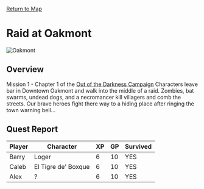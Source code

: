 [Return to Map](https://barry4356.pythonanywhere.com/aof_interactive_map?showQuests=on)

# Raid at Oakmont
![Oakmont](../static/images/DowntownOakmont1.jpg "Oakmont")

## Overview
Mission 1 - Chapter 1 of the [Out of the Darkness Campaign](OutofDarkness.md)
Characters leave bar in Downtown Oakmont and walk into the middle of a raid. Zombies, bat swarms, undead dogs, and a necromancer kill villagers and comb the streets. Our brave heroes fight there way to a hiding place after ringing the town warning bell...
## Quest Report
| Player | Character | XP | GP | Survived |
| --- | --- | --- | --- | --- |
| Barry | Loger | 6 | 10 | YES | 
| Caleb | El Tigre de' Boxque | 6 | 10 | YES | 
| Alex | ? | 6 | 10 | YES | 

